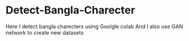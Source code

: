 # Detect-Bangla-Charecter
Here I detect bangla charecters using Goolgle colab And I also use GAN network to create new datasets
